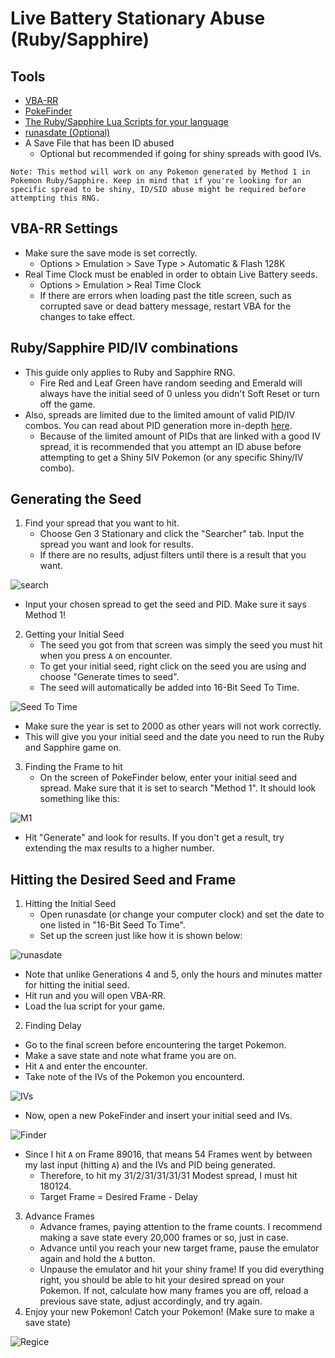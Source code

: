 # Live Battery Stationary Abuse (Ruby/Sapphire)

## Tools
- [VBA-RR](https://github.com/TASVideos/vba-rerecording/releases)
- [PokeFinder](https://github.com/Admiral-Fish/PokeFinder/releases)
- [The Ruby/Sapphire Lua Scripts for your language](http://pokerng.forumcommunity.net/?t=56443955)
- [runasdate (Optional)](https://www.nirsoft.net/utils/run_as_date.html)
- A Save File that has been ID abused 
    - Optional but recommended if going for shiny spreads with good IVs.

```
Note: This method will work on any Pokemon generated by Method 1 in Pokemon Ruby/Sapphire. Keep in mind that if you're looking for an specific spread to be shiny, ID/SID abuse might be required before attempting this RNG.
```

## VBA-RR Settings
- Make sure the save mode is set correctly.
    - Options > Emulation > Save Type > Automatic & Flash 128K
- Real Time Clock must be enabled in order to obtain Live Battery seeds.
    - Options > Emulation > Real Time Clock
    - If there are errors when loading past the title screen, such as corrupted save or dead battery message, restart VBA for the changes to take effect.

## Ruby/Sapphire PID/IV combinations
- This guide only applies to Ruby and Sapphire RNG.
  - Fire Red and Leaf Green have random seeding and Emerald will always have the initial seed of 0 unless you didn't Soft Reset or turn off the game.
- Also, spreads are limited due to the limited amount of valid PID/IV combos. You can read about PID generation more in-depth [here](https://www.smogon.com/ingame/rng/pid_iv_creation).
  - Because of the limited amount of PIDs that are linked with a good IV spread, it is recommended that you attempt an ID abuse before attempting to get a Shiny 5IV Pokemon (or any specific Shiny/IV combo).

## Generating the Seed
1. Find your spread that you want to hit.
    - Choose Gen 3 Stationary and click the "Searcher" tab. Input the spread you want and look for results.
    - If there are no results, adjust filters until there is a result that you want.

![search](https://snag.gy/ec6wP4.jpg)

- Input your chosen spread to get the seed and PID. Make sure it says Method 1!

2. Getting your Initial Seed
    - The seed you got from that screen was simply the seed you must hit when you press `A` on encounter.
    - To get your initial seed, right click on the seed you are using and choose "Generate times to seed".
    - The seed will automatically be added into 16-Bit Seed To Time.

![Seed To Time](https://snag.gy/N6RZkM.jpg)

- Make sure the year is set to 2000 as other years will not work correctly.
- This will give you your initial seed and the date you need to run the Ruby and Sapphire game on.

3. Finding the Frame to hit
    - On the screen of PokeFinder below, enter your initial seed and spread. Make sure that it is set to search "Method 1". It should look something like this:

![M1](https://i.imgur.com/B3mxutT.png)

- Hit "Generate" and look for results. If you don't get a result, try extending the max results to a higher number.

## Hitting the Desired Seed and Frame

1. Hitting the Initial Seed
    - Open runasdate (or change your computer clock) and set the date to one listed in "16-Bit Seed To Time". 
    - Set up the screen just like how it is shown below:

![runasdate](https://snag.gy/Fw7Xk9.jpg)

- Note that unlike Generations 4 and 5, only the hours and minutes matter for hitting the initial seed.
- Hit run and you will open VBA-RR. 
- Load the lua script for your game.

2. Finding Delay
  - Go to the final screen before encountering the target Pokemon.
  - Make a save state and note what frame you are on.
  - Hit `A` and enter the encounter.
  - Take note of the IVs of the Pokemon you encounterd.

![IVs](https://snag.gy/wpUMTv.jpg)

- Now, open a new PokeFinder and insert your initial seed and IVs.

![Finder](https://snag.gy/dVAqKe.jpg)

- Since I hit `A` on Frame 89016, that means 54 Frames went by between my last input (hitting `A`) and the IVs and PID being generated.
    - Therefore, to hit my 31/2/31/31/31/31 Modest spread, I must hit 180124.
    - Target Frame = Desired Frame - Delay

3. Advance Frames
    - Advance frames, paying attention to the frame counts. I recommend making a save state every 20,000 frames or so, just in case.
    - Advance until you reach your new target frame, pause the emulator again and hold the `A` button.
    - Unpause the emulator and hit your shiny frame! If you did everything right, you should be able to hit your desired spread on your Pokemon. If not, calculate how many frames you are off, reload a previous save state, adjust accordingly, and try again.
4. Enjoy your new Pokemon!
    Catch your Pokemon! (Make sure to make a save state)

 ![Regice](https://snag.gy/Rs2qYH.jpg)
